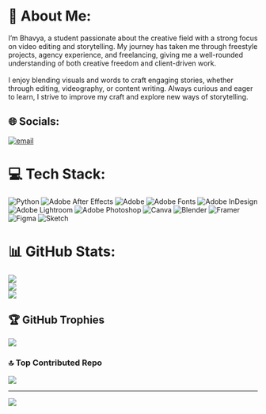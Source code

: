 # 💫 About Me:
I’m Bhavya, a student passionate about the creative field with a strong focus on video editing and storytelling. My journey has taken me through freestyle projects, agency experience, and freelancing, giving me a well-rounded understanding of both creative freedom and client-driven work.<br><br>I enjoy blending visuals and words to craft engaging stories, whether through editing, videography, or content writing. Always curious and eager to learn, I strive to improve my craft and explore new ways of storytelling.


## 🌐 Socials:
[![email](https://img.shields.io/badge/Email-D14836?logo=gmail&logoColor=white)](mailto:vashhu.design@gmail.com) 

# 💻 Tech Stack:
![Python](https://img.shields.io/badge/python-3670A0?style=for-the-badge&logo=python&logoColor=ffdd54) ![Adobe After Effects](https://img.shields.io/badge/Adobe%20After%20Effects-9999FF.svg?style=for-the-badge&logo=Adobe%20After%20Effects&logoColor=white) ![Adobe](https://img.shields.io/badge/adobe-%23FF0000.svg?style=for-the-badge&logo=adobe&logoColor=white) ![Adobe Fonts](https://img.shields.io/badge/Adobe%20Fonts-000B1D.svg?style=for-the-badge&logo=Adobe%20Fonts&logoColor=white) ![Adobe InDesign](https://img.shields.io/badge/Adobe%20InDesign-49021F?style=for-the-badge&logo=adobeindesign&logoColor=FF3366) ![Adobe Lightroom](https://img.shields.io/badge/Adobe%20Lightroom-31A8FF.svg?style=for-the-badge&logo=Adobe%20Lightroom&logoColor=white) ![Adobe Photoshop](https://img.shields.io/badge/adobe%20photoshop-%2331A8FF.svg?style=for-the-badge&logo=adobe%20photoshop&logoColor=white) ![Canva](https://img.shields.io/badge/Canva-%2300C4CC.svg?style=for-the-badge&logo=Canva&logoColor=white) ![Blender](https://img.shields.io/badge/blender-%23F5792A.svg?style=for-the-badge&logo=blender&logoColor=white) ![Framer](https://img.shields.io/badge/Framer-black?style=for-the-badge&logo=framer&logoColor=blue) ![Figma](https://img.shields.io/badge/figma-%23F24E1E.svg?style=for-the-badge&logo=figma&logoColor=white) ![Sketch](https://img.shields.io/badge/Sketch-FFB387?style=for-the-badge&logo=sketch&logoColor=black)
# 📊 GitHub Stats:
![](https://github-readme-stats.vercel.app/api?username=vashhu-design&theme=onedark&hide_border=false&include_all_commits=false&count_private=false)<br/>
![](https://nirzak-streak-stats.vercel.app/?user=vashhu-design&theme=onedark&hide_border=false)<br/>
![](https://github-readme-stats.vercel.app/api/top-langs/?username=vashhu-design&theme=onedark&hide_border=false&include_all_commits=false&count_private=false&layout=compact)

## 🏆 GitHub Trophies
![](https://github-profile-trophy.vercel.app/?username=vashhu-design&theme=radical&no-frame=false&no-bg=true&margin-w=4)

### 🔝 Top Contributed Repo
![](https://github-contributor-stats.vercel.app/api?username=vashhu-design&limit=5&theme=dark&combine_all_yearly_contributions=true)

---
[![](https://visitcount.itsvg.in/api?id=vashhu-design&icon=0&color=0)](https://visitcount.itsvg.in)

<!-- Proudly created with GPRM ( https://gprm.itsvg.in ) -->
